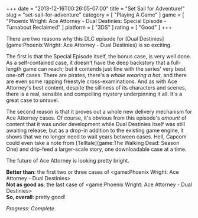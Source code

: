 +++
date = "2013-12-16T00:26:05-07:00"
title = "Set Sail for Adventure!"
slug = "set-sail-for-adventure"
category = [ "Playing A Game" ]
game = [ "Phoenix Wright: Ace Attorney - Dual Destinies: Special Episode - Turnabout Reclaimed" ]
platform = [ "3DS" ]
rating = [ "Good" ]
+++

There are two reasons why this DLC episode for [Dual Destinies](game:Phoenix Wright: Ace Attorney - Dual Destinies) is so exciting.

The first is that the Special Episode itself, the bonus case, is very well done.  As a self-contained case, it doesn't have the deep backstory that a full-length game can reach; but it contends just fine with the series' very best one-off cases.  There are pirates, there's a <i>whale wearing a hat</i>, and there are even some rapping freestyle cross-examinations.  And as with Ace Attorney's best content, despite the silliness of its characters and scenes, there is a real, sensible and compelling mystery underpinning it all.  It's a great case to unravel.

The second reason is that it proves out a whole new delivery mechanism for Ace Attorney cases.  Of course, it's obvious from this episode's <i>amount</i> of content that it was under development while Dual Destinies itself was still awaiting release; but as a drop-in addition to the existing game engine, it shows that we no longer need to wait years between cases.  Hell, Capcom could even take a note from [Telltale](game:The Walking Dead: Season One) and drip-feed a larger-scale story, one downloadable case at a time.

The future of Ace Attorney is looking pretty bright.

<b>Better than</b>: the first two or three cases of <game:Phoenix Wright: Ace Attorney - Dual Destinies>  
<b>Not as good as</b>: the last case of <game:Phoenix Wright: Ace Attorney - Dual Destinies>  
<b>So, overall</b>: pretty good!

<i>Progress: Complete.</i>
